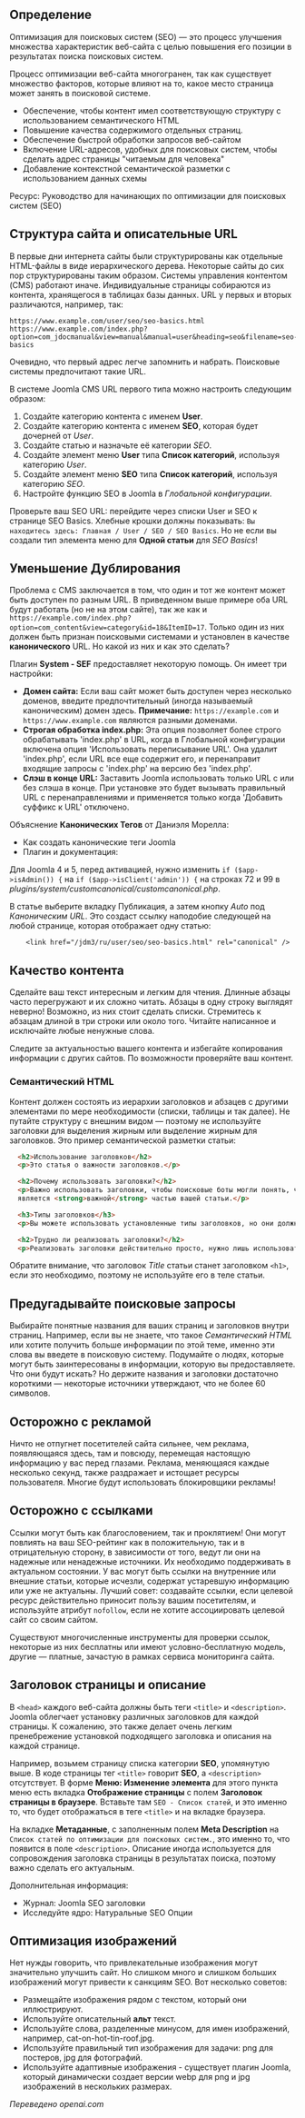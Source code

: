 <!-- Filename: jdocmanual?manual=user&heading=seo&filename=seo-basics.md / Display title: Основы SEO  -->

## Определение

Оптимизация для поисковых систем (SEO) — это процесс улучшения множества характеристик веб-сайта с целью повышения его позиции в результатах поиска поисковых систем.

Процесс оптимизации веб-сайта многогранен, так как существует множество факторов, которые влияют на то, какое место страница может занять в поисковой системе.

- Обеспечение, чтобы контент имел соответствующую структуру с использованием семантического HTML
- Повышение качества содержимого отдельных страниц.
- Обеспечение быстрой обработки запросов веб-сайтом
- Включение URL-адресов, удобных для поисковых систем, чтобы сделать адрес страницы "читаемым для человека"
- Добавление контекстной семантической разметки с использованием данных схемы

Ресурс: Руководство для начинающих по оптимизации для поисковых систем (SEO)

## Структура сайта и описательные URL

В первые дни интернета сайты были структурированы как отдельные HTML-файлы в виде иерархического дерева. Некоторые сайты до сих пор структурированы таким образом. Системы управления контентом (CMS) работают иначе. Индивидуальные страницы собираются из контента, хранящегося в таблицах базы данных. URL у первых и вторых различаются, например, так:
```
https://www.example.com/user/seo/seo-basics.html
https://www.example.com/index.php?option=com_jdocmanual&view=manual&manual=user&heading=seo&filename=seo-basics
```
Очевидно, что первый адрес легче запомнить и набрать. Поисковые системы предпочитают такие URL.

В системе Joomla CMS URL первого типа можно настроить следующим образом:

1. Создайте категорию контента с именем **User**.
2. Создайте категорию контента с именем **SEO**, которая будет дочерней от *User*.
3. Создайте статью и назначьте её категории *SEO*.
4. Создайте элемент меню **User** типа **Список категорий**, используя категорию *User*.
5. Создайте элемент меню **SEO** типа **Список категорий**, используя категорию *SEO*.
6. Настройте функцию SEO в Joomla в *Глобальной конфигурации*.

Проверьте ваш SEO URL: перейдите через списки User и SEO к странице SEO Basics. Хлебные крошки должны показывать: `Вы находитесь здесь: Главная / User / SEO / SEO Basics`. Но не если вы создали тип элемента меню для **Одной статьи** для *SEO Basics*!

## Уменьшение Дублирования

Проблема с CMS заключается в том, что один и тот же контент может быть доступен по разным URL. В приведенном выше примере оба URL будут работать (но не на этом сайте), так же как и `https://example.com/index.php?option=com_content&view=category&id=18&ItemID=17`. Только один из них должен быть признан поисковыми системами и установлен в качестве **канонического** URL. Но какой из них и как это сделать?

Плагин **System - SEF** предоставляет некоторую помощь. Он имеет три настройки:

* **Домен сайта:** Если ваш сайт может быть доступен через несколько доменов, введите предпочтительный (иногда называемый каноническим) домен здесь. **Примечание:** `https://example.com` и `https://www.example.com` являются разными доменами.
* **Строгая обработка index.php:** Эта опция позволяет более строго обрабатывать 'index.php' в URL, когда в Глобальной конфигурации включена опция 'Использовать переписывание URL'. Она удалит 'index.php', если URL все еще содержит его, и перенаправит входящие запросы с 'index.php' на версию без 'index.php'.
* **Слэш в конце URL:** Заставить Joomla использовать только URL с или без слэша в конце. При установке это будет вызывать правильный URL с перенаправлениями и применяется только когда 'Добавить суффикс к URL' отключено.

Объяснение **Канонических Тегов** от Даниэля Морелла:

* Как создать канонические теги Joomla
* Плагин и документация:

Для Joomla 4 и 5, перед активацией, нужно изменить `if ($app->isAdmin()) {` на `if ($app->isClient('admin')) {` на строках 72 и 99 в *plugins/system/customcanonical/customcanonical.php*.

В статье выберите вкладку Публикация, а затем кнопку *Auto* под *Каноническим URL*. Это создаст ссылку наподобие следующей на любой странице, которая отображает одну статью:
```
    <link href="/jdm3/ru/user/seo/seo-basics.html" rel="canonical" />
```

## Качество контента

Сделайте ваш текст интересным и легким для чтения. Длинные абзацы часто перегружают и их сложно читать. Абзацы в одну строку выглядят неверно! Возможно, из них стоит сделать списки. Стремитесь к абзацам длиной в три строки или около того. Читайте написанное и исключайте любые ненужные слова.

Следите за актуальностью вашего контента и избегайте копирования информации с других сайтов. По возможности проверяйте ваш контент.

### Семантический HTML

Контент должен состоять из иерархии заголовков и абзацев с другими элементами по мере необходимости (списки, таблицы и так далее). Не путайте структуру с внешним видом — поэтому не используйте заголовки для выделения жирным или выделение жирным для заголовков. Это пример семантической разметки статьи:

```html
  <h2>Использование заголовков</h2>
  <p>Это статья о важности заголовков.</p>

  <h2>Почему использовать заголовки?</h2>
  <p>Важно использовать заголовки, чтобы поисковые боты могли понять, что
  является <strong>важной</strong> частью вашей статьи.</p>

  <h3>Типы заголовков</h3>
  <p>Вы можете использовать установленные типы заголовков, но они должны быть упорядочены и структурированы в пределах вашей страницы. H1 будет заголовком страницы, вставленным Joomla, с использованием H2 для подзаголовков страницы. Любые заголовки внутри ваших подзаголовков должны каскадироваться, используя H3, H4 и H5 по мере необходимости.</p>

  <h2>Трудно ли реализовать заголовки?</h2>
  <p>Реализовать заголовки действительно просто, нужно лишь использовать соответствующий HTML-код.</p>
```
Обратите внимание, что заголовок *Title* статьи станет заголовком `<h1>`, если это необходимо, поэтому не используйте его в теле статьи.

## Предугадывайте поисковые запросы

Выбирайте понятные названия для ваших страниц и заголовков внутри страниц. Например, если вы не знаете, что такое *Семантический HTML* или хотите получить больше информации по этой теме, именно эти слова вы введете в поисковую систему. Подумайте о людях, которые могут быть заинтересованы в информации, которую вы предоставляете. Что они будут искать? Но держите названия и заголовки достаточно короткими — некоторые источники утверждают, что не более 60 символов.

## Осторожно с рекламой

Ничто не отпугнет посетителей сайта сильнее, чем реклама, появляющаяся здесь, там и повсюду, перемещая настоящую информацию у вас перед глазами. Реклама, меняющаяся каждые несколько секунд, также раздражает и истощает ресурсы пользователя. Многие будут использовать блокировщики рекламы!

## Осторожно с ссылками

Ссылки могут быть как благословением, так и проклятием! Они могут повлиять на ваш SEO-рейтинг как в положительную, так и в отрицательную сторону, в зависимости от того, ведут ли они на надежные или ненадежные источники. Их необходимо поддерживать в актуальном состоянии. У вас могут быть ссылки на внутренние или внешние статьи, которые исчезли, содержат устаревшую информацию или уже не актуальны. Лучший совет: создавайте ссылки, если целевой ресурс действительно приносит пользу вашим посетителям, и используйте атрибут `nofollow`, если не хотите ассоциировать целевой сайт со своим сайтом.

Существуют многочисленные инструменты для проверки ссылок, некоторые из них бесплатны или имеют условно-бесплатную модель, другие — платные, зачастую в рамках сервиса мониторинга сайта.

## Заголовок страницы и описание

В `<head>` каждого веб-сайта должны быть теги `<title>` и `<description>`. Joomla облегчает установку различных заголовков для каждой страницы. К сожалению, это также делает очень легким пренебрежение установкой подходящего заголовка и описания на каждой странице.

Например, возьмем страницу списка категории **SEO**, упомянутую выше. В коде страницы тег `<title>` говорит **SEO**, а `<description>` отсутствует. В форме **Меню: Изменение элемента** для этого пункта меню есть вкладка **Отображение страницы** с полем **Заголовок страницы в браузере**. Вставьте там `SEO - Список статей`, и это именно то, что будет отображаться в теге `<title>` и на вкладке браузера.

На вкладке **Метаданные**, с заполненным полем **Meta Description** на `Список статей по оптимизации для поисковых систем.`, это именно то, что появится в поле `<description>`. Описание иногда используется для сопровождения заголовка страницы в результатах поиска, поэтому важно сделать его актуальным.

Дополнительная информация:
* Журнал: Joomla SEO заголовки
* Исследуйте ядро: Натуральные SEO Опции

## Оптимизация изображений

Нет нужды говорить, что привлекательные изображения могут значительно улучшить сайт. Но слишком много и слишком больших изображений могут привести к санкциям SEO. Вот несколько советов:

* Размещайте изображения рядом с текстом, который они иллюстрируют.
* Используйте описательный **альт** текст.
* Используйте слова, разделенные минусом, для имен изображений, например, cat-on-hot-tin-roof.jpg.
* Используйте правильный тип изображения для задачи: png для постеров, jpg для фотографий.
* Используйте адаптивные изображения - существует плагин Joomla, который динамически создает версии webp для png и jpg изображений в нескольких размерах.

*Переведено openai.com*
